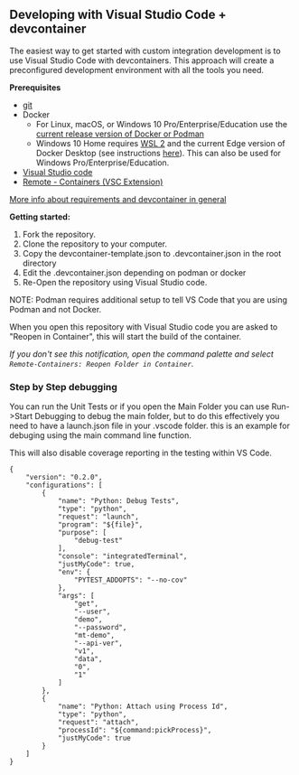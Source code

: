 ## Developing with Visual Studio Code + devcontainer

The easiest way to get started with custom integration development is to use Visual Studio Code with devcontainers. This approach will create a preconfigured development environment with all the tools you need.

**Prerequisites**

- [git](https://git-scm.com/book/en/v2/Getting-Started-Installing-Git)
- Docker
  -  For Linux, macOS, or Windows 10 Pro/Enterprise/Education use the [current release version of Docker or Podman](https://docs.docker.com/install/)
  -   Windows 10 Home requires [WSL 2](https://docs.microsoft.com/windows/wsl/wsl2-install) and the current Edge version of Docker Desktop (see instructions [here](https://docs.docker.com/docker-for-windows/wsl-tech-preview/)). This can also be used for Windows Pro/Enterprise/Education.
- [Visual Studio code](https://code.visualstudio.com/)
- [Remote - Containers (VSC Extension)][extension-link]

[More info about requirements and devcontainer in general](https://code.visualstudio.com/docs/remote/containers#_getting-started)

[extension-link]: https://marketplace.visualstudio.com/items?itemName=ms-vscode-remote.remote-containers

**Getting started:**

1. Fork the repository.
2. Clone the repository to your computer.
3. Copy the devcontainer-template.json to .devcontainer.json in the root directory
4. Edit the .devcontainer.json depending on podman or docker
5. Re-Open the repository using Visual Studio code.

NOTE: Podman requires additional setup to tell VS Code that you are using Podman and not Docker.

When you open this repository with Visual Studio code you are asked to "Reopen in Container", this will start the build of the container.

_If you don't see this notification, open the command palette and select `Remote-Containers: Reopen Folder in Container`._

### Step by Step debugging

You can run the Unit Tests or if you open the Main Folder you can use Run->Start Debugging to debug the main folder, but to do this effectively you need to have a launch.json file in your .vscode folder.  this is an example for debuging using the main command line function.

This will also disable coverage reporting in the testing within VS Code.


```
{
    "version": "0.2.0",
    "configurations": [
        {
            "name": "Python: Debug Tests",
            "type": "python",
            "request": "launch",
            "program": "${file}",
            "purpose": [
                "debug-test"
            ],
            "console": "integratedTerminal",
            "justMyCode": true,
            "env": {
                "PYTEST_ADDOPTS": "--no-cov"
            },
            "args": [
                "get",
                "--user",
                "demo",
                "--password",
                "mt-demo",
                "--api-ver",
                "v1",
                "data",
                "0",
                "1"
            ]
        },
        {
            "name": "Python: Attach using Process Id",
            "type": "python",
            "request": "attach",
            "processId": "${command:pickProcess}",
            "justMyCode": true
        }
    ]
}

